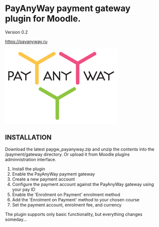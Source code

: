 # PayAnyWay payment gateway plugin for Moodle.

Version 0.2

https://payanyway.ru

![alt text](https://github.com/Snickser/moodle-paygw_payanyway/blob/main/payanyway.png?raw=true)

INSTALLATION
------------
Download the latest paygw_payanyway.zip and unzip the contents into the /payment/gateway directory. Or upload it from Moodle plugins adminnistration interface.

1. Install the plugin
2. Enable the PayAnyWay payment gateway
3. Create a new payment account
4. Configure the payment account against the PayAnyWay gateway using your pay ID
5. Enable the 'Enrolment on Payment' enrolment method
6. Add the 'Enrolment on Payment' method to your chosen course
7. Set the payment account, enrolment fee, and currency

The plugin supports only basic functionality, but everything changes someday...
